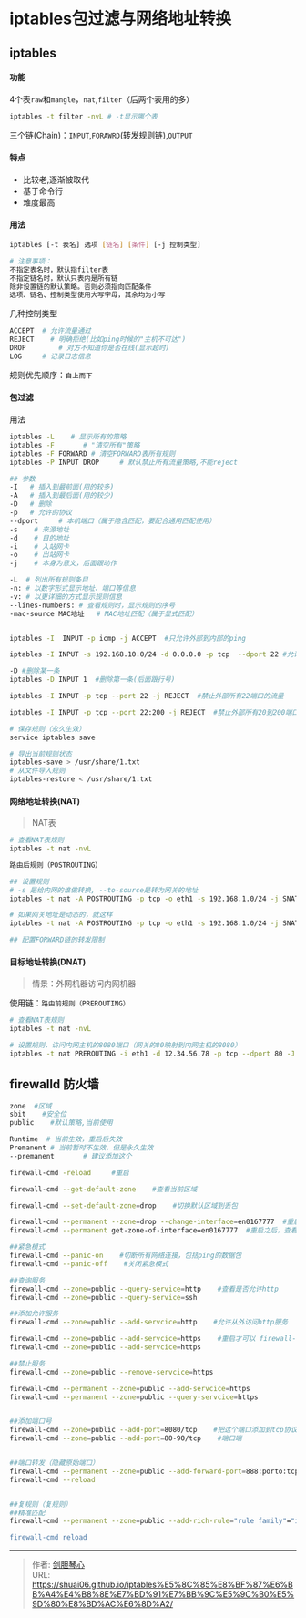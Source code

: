# iptables包过滤与网络地址转换




## iptables

#### 功能

4个表`raw`和`mangle`，`nat`,`filter`（后两个表用的多）

```bash
iptables -t filter -nvL	# -t显示哪个表
```

三个链(Chain)：`INPUT`,`FORAWRD`(转发规则链),`OUTPUT`



#### 特点

- 比较老,逐渐被取代
- 基于命令行
- 难度最高

#### 用法

```bash
iptables [-t 表名] 选项 [链名] [条件] [-j 控制类型]

# 注意事项：
不指定表名时，默认指filter表
不指定链名时，默认只表内是所有链
除非设置链的默认策略。否则必须指向匹配条件
选项、链名、控制类型使用大写字母，其余均为小写

```

几种控制类型

```bash
ACCEPT  # 允许流量通过
REJECT    # 明确拒绝(比如ping时候的"主机不可达")
DROP        # 对方不知道你是否在线(显示超时)
LOG		# 记录日志信息
```



规则优先顺序：`自上而下`



#### 包过滤

用法

```bash
iptables -L    # 显示所有的策略
iptables -F       # "清空所有"策略
iptables -F FORWARD	# 清空FORWARD表所有规则
iptables -P INPUT DROP     # 默认禁止所有流量策略,不能reject

## 参数
-I   # 插入到最前面(用的较多)
-A   # 插入到最后面(用的较少)
-D	 # 删除
-p   # 允许的协议
--dport     # 本机端口（属于隐含匹配，要配合通用匹配使用）
-s    # 来源地址
-d	  # 目的地址
-i	  # 入站网卡
-o	  # 出站网卡
-j    # 本身为意义，后面跟动作

-L	# 列出所有规则条目
-n:	# 以数字形式显示地址、端口等信息
-v:	# 以更详细的方式显示规则信息
--lines-numbers: # 查看规则时，显示规则的序号
-mac-source MAC地址	# MAC地址匹配（属于显式匹配）


iptables -I  INPUT -p icmp -j ACCEPT  #只允许外部到内部的ping

iptables -I INPUT -s 192.168.10.0/24 -d 0.0.0.0 -p tcp  --dport 22 #允许来自某个网段的访问，端口为22

-D #删除某一条
iptables -D INPUT 1  #删除第一条(后面跟行号)

iptables -I INPUT -p tcp --port 22 -j REJECT  #禁止外部所有22端口的流量

iptables -I INPUT -p tcp --port 22:200 -j REJECT  #禁止外部所有20到200端口的流量

# 保存规则（永久生效）
service iptables save

# 导出当前规则状态
iptables-save > /usr/share/1.txt
# 从文件导入规则
iptables-restore < /usr/share/1.txt

```

 



#### 网络地址转换(NAT)

> NAT表



```bash
# 查看NAT表规则 
iptables -t nat -nvL

路由后规则（POSTROUTING）

## 设置规则
# -s 是给内网的谁做转换, --to-source是转为网关的地址
iptables -t nat -A POSTROUTING -p tcp -o eth1 -s 192.168.1.0/24 -j SNAT --to-source 12.34.56.78 

# 如果网关地址是动态的，就这样
iptables -t nat -A POSTROUTING -p tcp -o eth1 -s 192.168.1.0/24 -j SNAT --to-source -j MASQUERADE

## 配置FORWARD链的转发限制


```



#### 目标地址转换(DNAT)

> 情景：外网机器访问内网机器

使用链：`路由前规则（PREROUTING）`



```bash
# 查看NAT表规则 
iptables -t nat -nvL

# 设置规则，访问内网主机的8080端口（网关的80映射到内网主机的8080）
iptables -t nat PREROUTING -i eth1 -d 12.34.56.78 -p tcp --dport 80 -J DNAT --to-destination 192.168.1.1:8080
```









## firewalld 防火墙

```bash
zone  #区域
sbit    #安全位
public    #默认策略,当前使用
```



```bash
Runtime  # 当前生效，重启后失效
Premanent # 当前暂时不生效，但是永久生效
--premanent       # 建议添加这个

firewall-cmd -reload     #重启

firewall-cmd --get-default-zone    #查看当前区域

firewall-cmd --set-default-zone=drop    #切换默认区域到丢包

firewall-cmd --permanent --zone=drop --change-interface=en0167777  #重启之后，把这个网卡区域换为drop
firewall-cmd --permanent get-zone-of-interface=en0167777  #重启之后，查看

##紧急模式
firewall-cmd --panic-on    #切断所有网络连接，包括ping的数据包
firewall-cmd --panic-off    #关闭紧急模式

##查询服务
firewall-cmd --zone=public --query-service=http    #查看是否允许http
firewall-cmd --zone=public --query-service=ssh

##添加允许服务
firewall-cmd --zone=public --add-servcice=http    #允许从外访问http服务

firewall-cmd --zone=public --add-servcice=https    #重启才可以 firewall-cmd --reload
firewall-cmd --zone=public --add-servcice=https

##禁止服务
firewall-cmd --zone=public --remove-servcice=https

firewall-cmd --permanent --zone=public --add-servcice=https
firewall-cmd --permanent --zone=public --query-servcice=https    


##添加端口号
firewall-cmd --zone=public --add-port=8080/tcp    #把这个端口添加到tcp协议组，允许
firewall-cmd --zone=public --add-port=80-90/tcp    #端口端


##端口转发（隐藏原始端口）
firewall-cmd --permanent --zone=public --add-forward-port=888:porto:tcp:toport=22:toaddr=192.168.10.10    #转发888到22
firewall-cmd --reload


##复规则（复规则）
##精准匹配
firewall-cmd --permanent --zone=public --add-rich-rule="rule family"="ipv4" source address="192.168.10.0/24" service name="ssh" reject"

firewall-cmd reload

```













---

> 作者: [剑胆琴心](http://shuai06.github.io)  
> URL: https://shuai06.github.io/iptables%E5%8C%85%E8%BF%87%E6%BB%A4%E4%B8%8E%E7%BD%91%E7%BB%9C%E5%9C%B0%E5%9D%80%E8%BD%AC%E6%8D%A2/  

